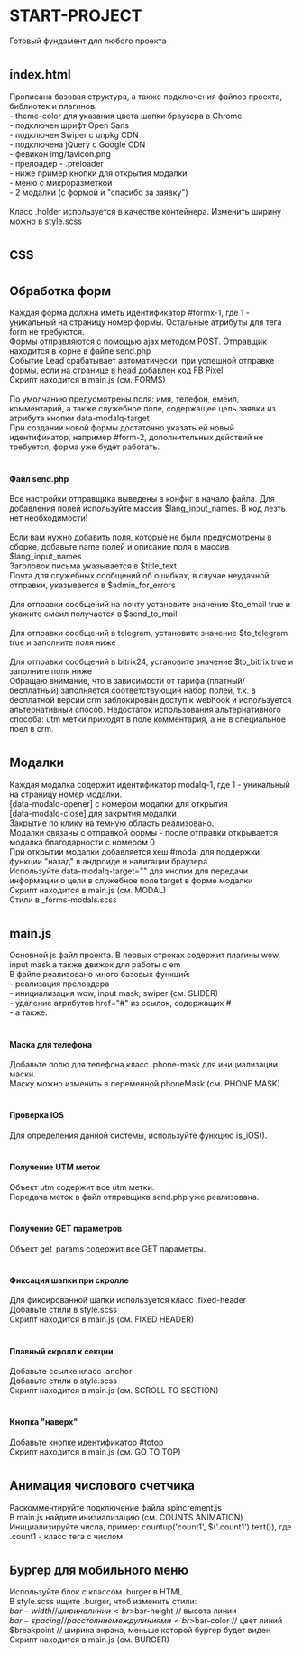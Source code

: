 # START-PROJECT
Готовый фундамент для любого проекта

# <h2>index.html</h2>
Прописана базовая структура, а также подключения файлов проекта, библиотек и плагинов.
<br>- theme-color для указания цвета шапки браузера в Chrome
<br>- подключен шрифт Open Sans
<br>- подключен Swiper c unpkg CDN
<br>- подключена jQuery c Google CDN
<br>- февикон img/favicon.png
<br>- прелоадер - .preloader
<br>- ниже пример кнопки для открытия модалки
<br>- меню с микроразметкой
<br>- 2 модалки (с формой и "спасибо за заявку")
<br>
<br>Класс .holder используется в качестве контейнера. Изменить ширину можно в style.scss

# <h2>CSS</h2>


# <h2>Обработка форм</h2>
Каждая форма должна иметь идентификатор #formx-1, где 1 - уникальный на страницу номер формы. Остальные атрибуты для тега form не требуются.
<br>Формы отправляются с помощью ajax методом POST. Отправщик находится в корне в файле send.php
<br>Событие Lead срабатывает автоматически, при успешной отправке формы, если на странице в head добавлен код FB Pixel
<br>Скрипт находится в main.js (см. FORMS)
<br>
<br>По умолчанию предусмотрены поля: имя, телефон, емеил, комментарий, а также служебное поле, содержащее цель заявки из атрибута кнопки data-modalq-target
<br>При создании новой формы достаточно указать ей новый идентификатор, например #form-2, дополнительных действий не требуется, форма уже будет работать.

# <h4>Файл send.php</h4>
Все настройки отправщика выведены в конфиг в начало файла. Для добавления полей используйте массив $lang_input_names. В код лезть нет необходимости!
<br>
<br>Если вам нужно добавить поля, которые не были предусмотрены в сборке, добавьте name полей и описание поля в массив $lang_input_names
<br>Заголовок письма указывается в $title_text
<br>Почта для служебных сообщений об ошибках, в случае неудачной отправки, указывается в $admin_for_errors
<br>
<br>Для отправки сообщений на почту установите значение $to_email true и укажите емеил получается в $send_to_mail
<br>
<br>Для отправки сообщений в telegram, установите значение $to_telegram true и заполните поля ниже
<br>
<br>Для отправки сообщений в bitrix24, установите значение $to_bitrix true и заполните поля ниже
<br>Обращаю внимание, что в зависимости от тарифа (платный/бесплатный) заполняется соответствующий набор полей, т.к. в бесплатной версии crm заблокирован доступ к webhook и используется альтернативный способ. Недостаток использования альтернативного способа: utm метки приходят в поле комментария, а не в специальное поел в crm.

# <h2>Модалки</h2>
Каждая модалка содержит идентификатор modalq-1, где 1 - уникальный на страницу номер модалки.
<br>[data-modalq-opener] с номером модалки для открытия
<br>[data-modalq-close] для закрытия модалки
<br>Закрытие по клику на темную область реализовано.
<br>Модалки связаны с отправкой формы - после отправки открывается модалка благодарности с номером 0
<br>При открытии модалки добавляется хеш #modal для поддержки функции "назад" в андроиде и навигации браузера
<br>Используйте data-modalq-target="" для кнопки для передачи информации о цели в служебное поле target в форме модалки
<br>Скрипт находится в main.js (см. MODAL)
<br>Стили в _forms-modals.scss

# <h2>main.js</h2>
Основной js файл проекта. В первых строках содержит плагины wow, input mask а также движок для работы с em
<br>В файле реализовано много базовых функций:
<br>- реализация прелоадера
<br>- инициализация wow, input mask, swiper (см. SLIDER)
<br>- удаление атрибутов href="#" из ссылок, содержащих #
<br>- а также:

# <h4>Маска для телефона</h4>
Добавьте полю для телефона класс .phone-mask для инициализации маски.
<br>Маску можно изменить в переменной phoneMask (см. PHONE MASK)

# <h4>Проверка iOS</h4>
Для определения данной системы, используйте функцию is_iOS().

# <h4>Получение UTM меток</h4>
Объект utm содержит все utm метки.
<br>Передача меток в файл отправщика send.php уже реализована.

# <h4>Получение GET параметров</h4>
Объект get_params содержит все GET параметры.

# <h4>Фиксация шапки при скролле</h4>
Для фиксированной шапки используется класс .fixed-header
<br>Добавьте стили в style.scss
<br>Скрипт находится в main.js (см. FIXED HEADER)

# <h4>Плавный скролл к секции</h4>
Добавьте ссылке класс .anchor
<br>Добавьте стили в style.scss
<br>Скрипт находится в main.js (см. SCROLL TO SECTION)

# <h4>Кнопка "наверх"</h4>
Добавьте кнопке идентификатор #totop
<br>Скрипт находится в main.js (см. GO TO TOP)

# <h2>Анимация числового счетчика</h2>
Раскомментируйте подключение файла spincrement.js
<br>В main.js найдите инизиализацию (см. COUNTS ANIMATION)
<br>Инициализируйте числа, пример: countup('count1', $('.count1').text()), где .count1 - класс тега с числом

# <h2>Бургер для мобильного меню</h2>
Используйте блок с классом .burger в HTML
<br>В style.scss ищите .burger, чтоб изменить стили:
<br>$bar-width   // ширина линии
<br>$bar-height  // высота линии
<br>$bar-spacing // расстояние между линиями
<br>$bar-color   // цвет линий
<br>$breakpoint  // ширина экрана, меньше которой бургер будет виден
<br>Скрипт находится в main.js (см. BURGER)
